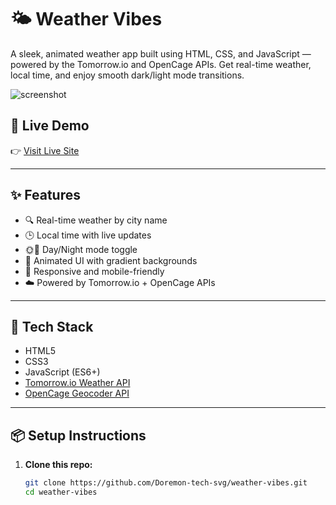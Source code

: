 # 🌤️ Weather Vibes

A sleek, animated weather app built using HTML, CSS, and JavaScript — powered by the Tomorrow.io and OpenCage APIs. Get real-time weather, local time, and enjoy smooth dark/light mode transitions.

![screenshot](https://user-images.githubusercontent.com/your-github-id/your-screenshot.png) <!-- optional preview image -->

## 🚀 Live Demo

👉 [Visit Live Site](https://doremon-tech-svg.github.io/weather-vibes/)

---

## ✨ Features

- 🔍 Real-time weather by city name
- 🕒 Local time with live updates
- 🌞🌙 Day/Night mode toggle
- 🎨 Animated UI with gradient backgrounds
- 📱 Responsive and mobile-friendly
- ☁️ Powered by Tomorrow.io + OpenCage APIs

---

## 🔧 Tech Stack

- HTML5
- CSS3
- JavaScript (ES6+)
- [Tomorrow.io Weather API](https://www.tomorrow.io/)
- [OpenCage Geocoder API](https://opencagedata.com/)

---

## 📦 Setup Instructions

1. **Clone this repo:**
   ```bash
   git clone https://github.com/Doremon-tech-svg/weather-vibes.git
   cd weather-vibes
